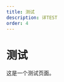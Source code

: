 ```yaml
---
title: 测试
description: 详TEST
order: 4
---
```


# 测试

这是一个测试页面。

<Contributors />
<GitHistoryInformation />
